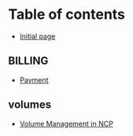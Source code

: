 # Table of contents

* [Initial page](README.md)


## BILLING

* [Payment](billing/payment.md)

## volumes

* [Volume Management in NCP](volumes/volume-management-in-ncp.md)
